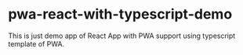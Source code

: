 # pwa-react-with-typescript-demo
This is just demo app of React App with PWA support using typescript template of PWA.
